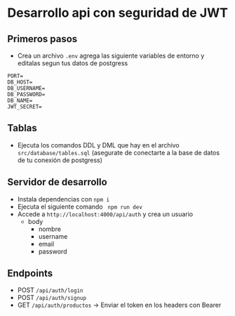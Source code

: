 # Desarrollo api con seguridad de JWT

## Primeros pasos
- Crea un archivo ```.env``` agrega las siguiente variables de entorno y editalas segun tus datos de postgress
```
PORT=
DB_HOST=
DB_USERNAME=
DB_PASSWORD=
DB_NAME=
JWT_SECRET=
```

## Tablas
- Ejecuta los comandos DDL y DML que hay en el archivo ```src/database/tables.sql``` (asegurate de conectarte a la base de datos de tu conexión de postgress)

## Servidor de desarrollo
- Instala dependencias con ```npm i```
- Ejecuta el siguiente comando ``` npm run dev```
- Accede a ```http://localhost:4000/api/auth``` y crea un usuario
  - body
    - nombre
    - username
    - email
    - password

## Endpoints
- POST ```/api/auth/login```
- POST ```/api/auth/signup```
- GET ```/api/auth/productos``` -> Enviar el token en los headers con Bearer
